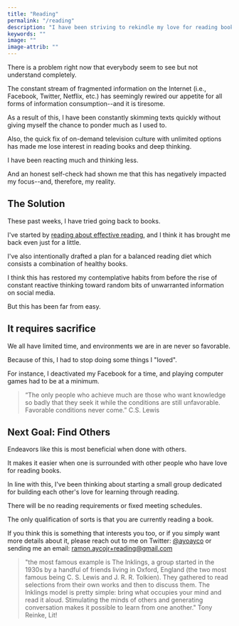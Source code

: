 ```yaml
---
title: "Reading"
permalink: "/reading"
description: "I have been striving to rekindle my love for reading books and it has felt so good."
keywords: ""
image: ""
image-attrib: ""
---
```

There is a problem right now that everybody seem to see but not understand completely.

The constant stream of fragmented information on the Internet (i.e., Facebook, Twitter, Netflix, etc.) has seemingly rewired our appetite for all forms of information consumption--and it is tiresome.<!--more-->

As a result of this, I have been constantly skimming texts quickly without giving myself the chance to ponder much as I used to.

Also, the quick fix of on-demand television culture with unlimited options has made me lose interest in reading books and deep thinking.

I have been reacting much and thinking less.

And an honest self-check had shown me that this has negatively impacted my focus--and, therefore, my reality.

## The Solution

These past weeks, I have tried going back to books.

I've started by [reading about effective reading](https://www.amazon.com/Lit-Christian-Guide-Reading-Books/dp/1433522268), and I think it has brought me back even just for a little.

I've also intentionally drafted a plan for a balanced reading diet which consists a combination of healthy books.

I think this has restored my contemplative habits from before the rise of constant reactive thinking toward random bits of unwarranted information on social media.

But this has been far from easy.

## It requires sacrifice

We all have limited time, and environments we are in are never so favorable.

Because of this, I had to stop doing some things I "loved".

For instance, I deactivated my Facebook for a time, and playing computer games had to be at a minimum. 

> “The only people who achieve much are those who want knowledge so badly that they seek it while the conditions are still unfavorable. Favorable conditions never come.” C.S. Lewis 

## Next Goal: Find Others

Endeavors like this is most beneficial when done with others.

It makes it easier when one is surrounded with other people who have love for reading books.

In line with this, I've been thinking about starting a small group dedicated for building each other's love for learning through reading.

There will be no reading requirements or fixed meeting schedules.

The only qualification of sorts is that you are currently reading a book.

If you think this is something that interests you too, or if you simply want more details about it, please reach out to me on Twitter: [@ayoayco](https://twitter.com/ayoayco) or sending me an email: [ramon.aycojr+reading@gmail.com](mailto:ramon.aycojr+reading@gmail.com)

>"the most famous example is The Inklings, a group started in the 1930s by a handful of friends living in Oxford, England (the two most famous being C. S. Lewis and J. R. R. Tolkien). They gathered to read selections from their own works and then to discuss them. The Inklings model is pretty simple: bring what occupies your mind and read it aloud. Stimulating the minds of others and generating conversation makes it possible to learn from one another." Tony Reinke, Lit!
